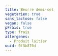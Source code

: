 ```yaml
---
title: Beurre demi-sel
vegetarien: true
sans_lactose: false
vegan: false
pFrais: true
type: frais
allergenes:
  - Produit laitier
uuid: 0f3b870d
---
```


